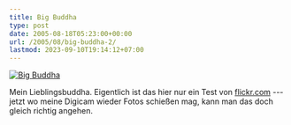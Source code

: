 ```yaml
---
title: Big Buddha
type: post
date: 2005-08-18T05:23:00+00:00
url: /2005/08/big-buddha-2/
lastmod: 2023-09-10T19:14:12+07:00
---
```

<div class="flickr">
  <a href="http://www.flickr.com/photos/schreibblogade/33349474/" title="Big Buddha"><img src="//photos23.flickr.com/33349474_7561de407b.jpg" alt="Big Buddha" /></a>
</div>

Mein Lieblingsbuddha. Eigentlich ist das hier nur ein Test von [flickr.com][1] --- jetzt wo meine Digicam wieder Fotos schießen mag, kann man das doch gleich richtig angehen.

 [1]: http://flickr.com
